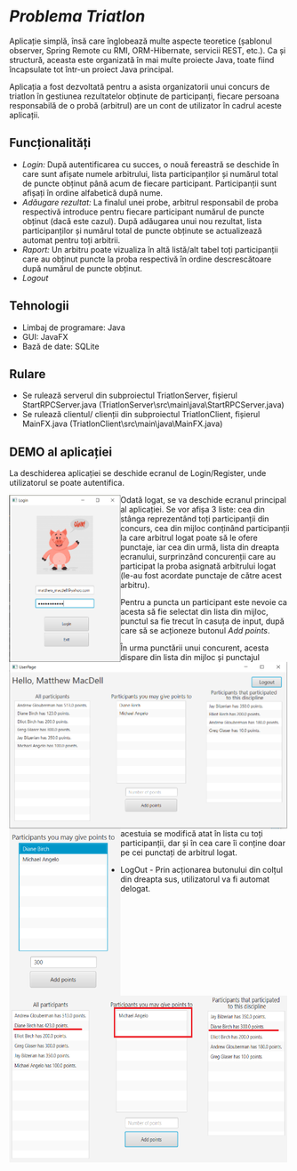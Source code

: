 # _Problema Triatlon_

Aplicație simplă, însă care înglobează multe aspecte teoretice (șablonul observer, Spring Remote cu RMI, ORM-Hibernate, servicii REST, etc.). 
Ca și structură, aceasta este organizată în mai multe proiecte Java, toate fiind încapsulate tot într-un proiect Java principal.

Aplicația a fost dezvoltată pentru a asista organizatorii unui concurs de triatlon în gestiunea rezultatelor 
obținute de participanți, fiecare persoana responsabilă de o probă (arbitrul) are un cont de utilizator în cadrul 
aceste aplicații. 

## Funcționalități

- _Login:_ După autentificarea cu succes, o nouă fereastră se deschide în care sunt afișate numele arbitrului,
lista participanților și numărul total de puncte obținut până acum de fiecare participant. Participanții sunt
afișați în ordine alfabetică după nume.
- _Adăugare rezultat:_ La finalul unei probe, arbitrul responsabil de proba respectivă introduce pentru fiecare
participant numărul de puncte obținut (dacă este cazul). După adăugarea unui nou rezultat, lista
participanților și numărul total de puncte obținute se actualizează automat pentru toți arbitrii.
- _Raport:_ Un arbitru poate vizualiza în altă listă/alt tabel toți participanții care au obținut puncte la proba
respectivă în ordine descrescătoare după numărul de puncte obținut. 
- _Logout_

## Tehnologii

- Limbaj de programare: Java 
- GUI: JavaFX
- Bază de date: SQLite

## Rulare
- Se rulează serverul din subproiectul TriatlonServer, fișierul StartRPCServer.java (TriatlonServer\src\main\java\StartRPCServer.java)
- Se rulează clientul/ clienții din subproiectul TriatlonClient, fișierul MainFX.java (TriatlonClient\src\main\java\MainFX.java)

## DEMO al aplicației

La deschiderea aplicației se deschide ecranul de Login/Register, unde utilizatorul se poate autentifica.
<p align="center">
     <img src = "imagini_readme\1.PNG" height="300" width="200" style="float:left">
</p>

Odată logat, se va deschide ecranul principal al aplicației. Se vor afișa 3 liste: cea din stânga reprezentând 
toți participanții din concurs, cea din mijloc conținând participanții la care arbitrul logat poate să le ofere 
punctaje, iar cea din urmă, lista din dreapta ecranului, surprinzând concurenții care au participat la proba asignată 
arbitrului logat (le-au fost acordate punctaje de către acest arbitru).
<p align="center">
     <img src = "imagini_readme\2.PNG" height="300" width="500" style="float:left">
</p>

Pentru a puncta un participant este nevoie ca acesta să fie selectat din lista din mijloc, punctul sa fie trecut 
în casuța de input, după care să se acționeze butonul _Add points_.
<p align="center">
     <img src = "imagini_readme\3_1.PNG" height="300" width="200" style="float:left">
</p>

În urma punctării unui concurent, acesta dispare din lista din mijloc și punctajul acestuia se modifică atat în 
lista cu toți participanții, dar și în cea care îi conține doar pe cei punctați de arbitrul logat.
<p align="center">
     <img src = "imagini_readme\3_2.PNG" height="300" width="500" style="float:left">
</p>

- LogOut - Prin acționarea butonului din colțul din dreapta sus, utilizatorul va fi automat delogat.
